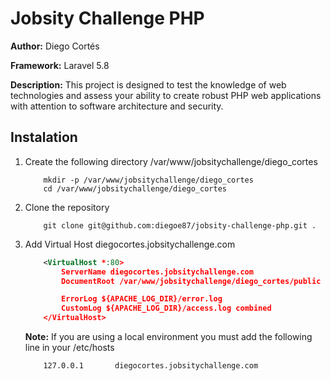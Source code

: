 # Jobsity Challenge PHP

**Author:** Diego Cortés

**Framework:** Laravel 5.8

**Description:** This project is designed to test the knowledge of web technologies and assess your ability to create robust PHP web applications with attention to software architecture and security.

## Instalation
1. Create the following directory /var/www/jobsitychallenge/diego_cortes
    ```
        mkdir -p /var/www/jobsitychallenge/diego_cortes
        cd /var/www/jobsitychallenge/diego_cortes
    ```
2. Clone the repository
    ```
        git clone git@github.com:diegoe87/jobsity-challenge-php.git .
    ```

3. Add Virtual Host diegocortes.jobsitychallenge.com
    ```xml
        <VirtualHost *:80>
            ServerName diegocortes.jobsitychallenge.com
            DocumentRoot /var/www/jobsitychallenge/diego_cortes/public

            ErrorLog ${APACHE_LOG_DIR}/error.log
            CustomLog ${APACHE_LOG_DIR}/access.log combined
        </VirtualHost>
    ```
    **Note:** If you are using a local environment you must add the following line in your /etc/hosts 
    ```
        127.0.0.1       diegocortes.jobsitychallenge.com
    ```